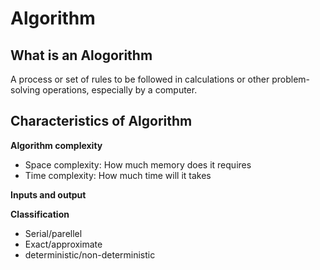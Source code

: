 # Algorithm
## What is an Alogorithm
A process or set of rules to be followed in calculations or other problem-solving operations, especially by a computer.
## Characteristics of Algorithm
<b>Algorithm complexity</b>
<ul>
<li>Space complexity: How much memory does it requires</li>
<li>Time complexity: How much time will it takes</li>
</ul>

<b>Inputs and output</b>

<b>Classification</b>
<ul>
<li>Serial/parellel</li>
<li>Exact/approximate</li>
<li>deterministic/non-deterministic</li>
</ul>